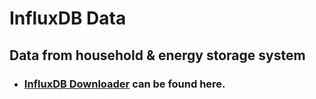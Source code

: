 # InfluxDB Data

## Data from household & energy storage system

- ### [InfluxDB Downloader](https://github.com/PaulusElektrus/InfluxDB-Downloader) can be found here.
